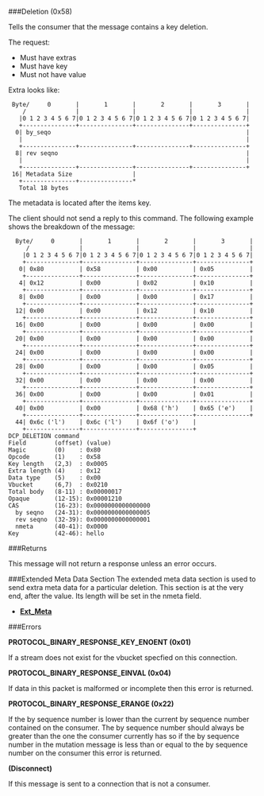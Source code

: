 ###Deletion (0x58)

Tells the consumer that the message contains a key deletion.

The request:
* Must have extras
* Must have key
* Must not have value

Extra looks like:

     Byte/     0       |       1       |       2       |       3       |
        /              |               |               |               |
       |0 1 2 3 4 5 6 7|0 1 2 3 4 5 6 7|0 1 2 3 4 5 6 7|0 1 2 3 4 5 6 7|
       +---------------+---------------+---------------+---------------+
      0| by_seqo                                                       |
       |                                                               |
       +---------------+---------------+---------------+---------------+
      8| rev seqno                                                     |
       |                                                               |
       +---------------+---------------+---------------+---------------+
     16| Metadata Size                 |
       +---------------+---------------*
       Total 18 bytes

The metadata is located after the items key.

The client should not send a reply to this command. The following example shows the breakdown of the message:

      Byte/     0       |       1       |       2       |       3       |
         /              |               |               |               |
        |0 1 2 3 4 5 6 7|0 1 2 3 4 5 6 7|0 1 2 3 4 5 6 7|0 1 2 3 4 5 6 7|
        +---------------+---------------+---------------+---------------+
       0| 0x80          | 0x58          | 0x00          | 0x05          |
        +---------------+---------------+---------------+---------------+
       4| 0x12          | 0x00          | 0x02          | 0x10          |
        +---------------+---------------+---------------+---------------+
       8| 0x00          | 0x00          | 0x00          | 0x17          |
        +---------------+---------------+---------------+---------------+
      12| 0x00          | 0x00          | 0x12          | 0x10          |
        +---------------+---------------+---------------+---------------+
      16| 0x00          | 0x00          | 0x00          | 0x00          |
        +---------------+---------------+---------------+---------------+
      20| 0x00          | 0x00          | 0x00          | 0x00          |
        +---------------+---------------+---------------+---------------+
      24| 0x00          | 0x00          | 0x00          | 0x00          |
        +---------------+---------------+---------------+---------------+
      28| 0x00          | 0x00          | 0x00          | 0x05          |
        +---------------+---------------+---------------+---------------+
      32| 0x00          | 0x00          | 0x00          | 0x00          |
        +---------------+---------------+---------------+---------------+
      36| 0x00          | 0x00          | 0x00          | 0x01          |
        +---------------+---------------+---------------+---------------+
      40| 0x00          | 0x00          | 0x68 ('h')    | 0x65 ('e')    |
        +---------------+---------------+---------------+---------------+
      44| 0x6c ('l')    | 0x6c ('l')    | 0x6f ('o')    |
        +---------------+---------------+---------------+
    DCP_DELETION command
    Field        (offset) (value)
    Magic        (0)    : 0x80
    Opcode       (1)    : 0x58
    Key length   (2,3)  : 0x0005
    Extra length (4)    : 0x12
    Data type    (5)    : 0x00
    Vbucket      (6,7)  : 0x0210
    Total body   (8-11) : 0x00000017
    Opaque       (12-15): 0x00001210
    CAS          (16-23): 0x0000000000000000
      by seqno   (24-31): 0x0000000000000005
      rev seqno  (32-39): 0x0000000000000001
      nmeta      (40-41): 0x0000
    Key          (42-46): hello

###Returns

This message will not return a response unless an error occurs.

###Extended Meta Data Section
The extended meta data section is used to send extra meta data for a particular deletion. This section is at the very end, after the value. Its length will be set in the nmeta field.
* [**Ext_Meta**](extended_meta/ext_meta_ver1.md)

###Errors

**PROTOCOL_BINARY_RESPONSE_KEY_ENOENT (0x01)**

If a stream does not exist for the vbucket specfied on this connection.

**PROTOCOL_BINARY_RESPONSE_EINVAL (0x04)**

If data in this packet is malformed or incomplete then this error is returned.

**PROTOCOL_BINARY_RESPONSE_ERANGE (0x22)**

If the by sequence number is lower than the current by sequence number contained on the consumer. The by sequence number should always be greater than the one the consumer currently has so if the by sequence number in the mutation message is less than or equal to the by sequence number on the consumer this error is returned.

**(Disconnect)**

If this message is sent to a connection that is not a consumer.
